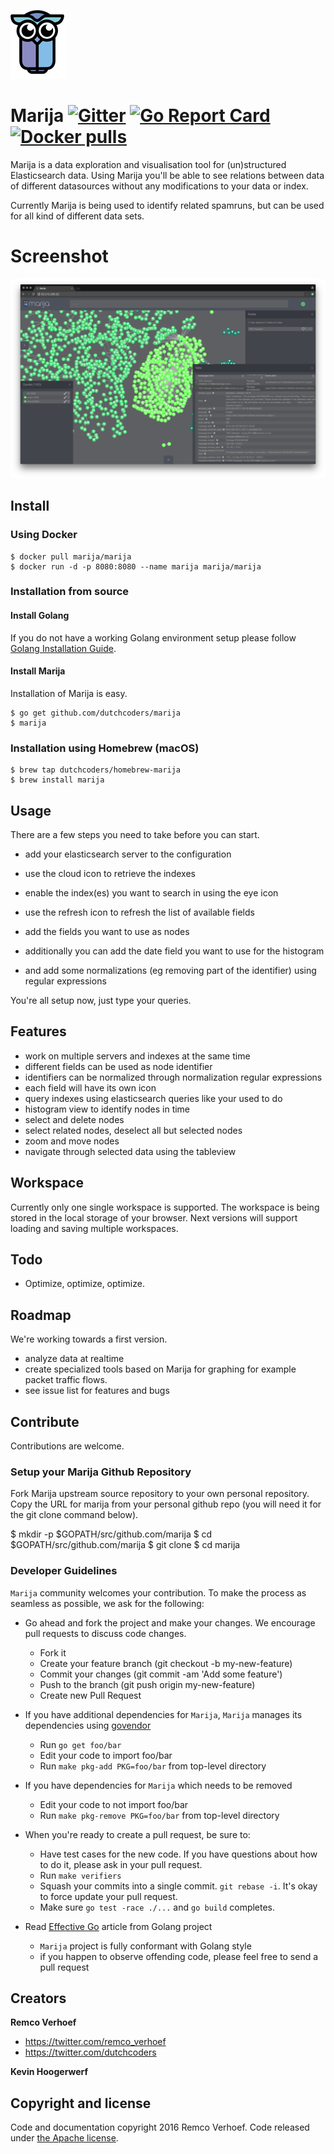 ![](https://github.com/dutchcoders/marija-screenshots/blob/master/marija.png?raw=true)

# Marija [![Gitter](https://badges.gitter.im/Join%20Chat.svg)](https://gitter.im/dutchcoders/marija?utm_source=badge&utm_medium=badge&utm_campaign=&utm_campaign=pr-badge&utm_content=badge) [![Go Report Card](https://goreportcard.com/badge/dutchcoders/marija)](https://goreportcard.com/report/dutchcoders/marija) [![Docker pulls](https://img.shields.io/docker/pulls/marija/marija.svg)](https://hub.docker.com/r/marija/marija/)

Marija is a data exploration and visualisation tool for (un)structured Elasticsearch data. Using Marija you'll be able to see relations 
between data of different datasources without any modifications to your data or index.

Currently Marija is being used to identify related spamruns, but can be used for all kind of different data sets.

# Screenshot

![](https://github.com/dutchcoders/marija-screenshots/blob/master/Screen%20Shot%202016-11-07%20at%2017.25.21.png?raw=true)

## Install

### Using Docker

```
$ docker pull marija/marija
$ docker run -d -p 8080:8080 --name marija marija/marija
```

### Installation from source

#### Install Golang

If you do not have a working Golang environment setup please follow [Golang Installation Guide](https://golang.org/doc/install).

#### Install Marija

Installation of Marija is easy.

```
$ go get github.com/dutchcoders/marija
$ marija
```

### Installation using Homebrew (macOS)

```
$ brew tap dutchcoders/homebrew-marija
$ brew install marija
```


## Usage

There are a few steps you need to take before you can start.

* add your elasticsearch server to the configuration
* use the cloud icon to retrieve the indexes
* enable the index(es) you want to search in using the eye icon
* use the refresh icon to refresh the list of available fields
* add the fields you want to use as nodes

* additionally you can add the date field you want to use for the histogram
* and add some normalizations (eg removing part of the identifier) using regular expressions

You're all setup now, just type your queries.

## Features

* work on multiple servers and indexes at the same time
* different fields can be used as node identifier
* identifiers can be normalized through normalization regular expressions
* each field will have its own icon
* query indexes using elasticsearch queries like your used to do
* histogram view to identify nodes in time
* select and delete nodes
* select related nodes, deselect all but selected nodes
* zoom and move nodes
* navigate through selected data using the tableview

## Workspace

Currently only one single workspace is supported. The workspace is being stored in the local storage of your browser. Next versions will support loading and saving multiple workspaces.

## Todo

* Optimize, optimize, optimize.

## Roadmap

We're working towards a first version. 

* analyze data at realtime
* create specialized tools based on Marija for graphing for example packet traffic flows. 
* see issue list for features and bugs

## Contribute

Contributions are welcome.

### Setup your Marija Github Repository

Fork Marija upstream source repository to your own personal repository. Copy the URL for marija from your personal github repo (you will need it for the git clone command below).

$ mkdir -p $GOPATH/src/github.com/marija
$ cd $GOPATH/src/github.com/marija
$ git clone <paste saved URL for personal forked marija repo>
$ cd marija

###  Developer Guidelines
``Marija`` community welcomes your contribution. To make the process as seamless as possible, we ask for the following:
* Go ahead and fork the project and make your changes. We encourage pull requests to discuss code changes.
    - Fork it
    - Create your feature branch (git checkout -b my-new-feature)
    - Commit your changes (git commit -am 'Add some feature')
    - Push to the branch (git push origin my-new-feature)
    - Create new Pull Request

* If you have additional dependencies for ``Marija``, ``Marija`` manages its dependencies using [govendor](https://github.com/kardianos/govendor)
    - Run `go get foo/bar`
    - Edit your code to import foo/bar
    - Run `make pkg-add PKG=foo/bar` from top-level directory

* If you have dependencies for ``Marija`` which needs to be removed
    - Edit your code to not import foo/bar
    - Run `make pkg-remove PKG=foo/bar` from top-level directory

* When you're ready to create a pull request, be sure to:
    - Have test cases for the new code. If you have questions about how to do it, please ask in your pull request.
    - Run `make verifiers`
    - Squash your commits into a single commit. `git rebase -i`. It's okay to force update your pull request.
    - Make sure `go test -race ./...` and `go build` completes.

* Read [Effective Go](https://github.com/golang/go/wiki/CodeReviewComments) article from Golang project
    - `Marija` project is fully conformant with Golang style
    - if you happen to observe offending code, please feel free to send a pull request

## Creators

**Remco Verhoef**
- <https://twitter.com/remco_verhoef>
- <https://twitter.com/dutchcoders>

**Kevin Hoogerwerf**

## Copyright and license

Code and documentation copyright 2016 Remco Verhoef.
Code released under [the Apache license](LICENSE).


